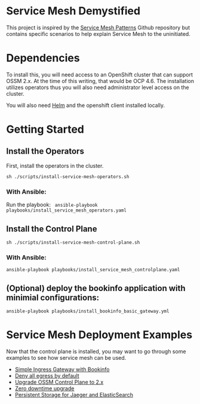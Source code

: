 # Service Mesh Demystified

This project is inspired by the [Service Mesh Patterns](https://github.com/trevorbox/service-mesh-patterns) Github repository but contains specific scenarios to help explain Service Mesh to the uninitiated.

# Dependencies

To install this, you will need access to an OpenShift cluster that can support OSSM 2.x.  At the time of this writing, that would be OCP 4.6.  The installation utilizes operators thus you will also need administrator level access on the cluster.

You will also need [Helm](https://helm.sh) and the openshift client installed locally.

# Getting Started

## Install the Operators

First, install the operators in the cluster.

```sh ./scripts/install-service-mesh-operators.sh```
### With Ansible: 
Run the playbook: 
``` ansible-playbook playbooks/install_service_mesh_operators.yaml```

## Install the Control Plane

```sh ./scripts/install-service-mesh-control-plane.sh```

### With Ansible:
```ansible-playbook playbooks/install_service_mesh_controlplane.yaml```

## (Optional) deploy the bookinfo application with minimial configurations:

```ansible-playbook playbooks/install_bookinfo_basic_gateway.yml```

# Service Mesh Deployment Examples

Now that the control plane is installed, you may want to go through some examples
to see how service mesh can be used.

 - [Simple Ingress Gateway with Bookinfo](docs/simple-ingress-gateway-with-bookinfo.md)
 - [Deny all egress by default](docs/deny-all-egress-by-default.md)
 - [Upgrade OSSM Control Plane to 2.x](docs/upgrade-control-plane.md)
 - [Zero downtime upgrade](docs/zero-downtime-upgrade.md)
 - [Persistent Storage for Jaeger and ElasticSearch](docs/persistent-storage-jaeger-elasticsearch.md)
